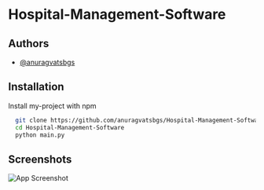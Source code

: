 # Hospital-Management-Software

## Authors

- [@anuragvatsbgs](https://www.github.com/anuragvatsbgs)


## Installation

Install my-project with npm

```bash
  git clone https://github.com/anuragvatsbgs/Hospital-Management-Software
  cd Hospital-Management-Software
  python main.py
```
    
## Screenshots

![App Screenshot](https://via.placeholder.com/468x300?text=App+Screenshot+Here)

